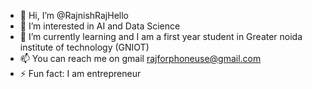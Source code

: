 - 👋 Hi, I’m @RajnishRajHello
- 👀 I’m interested in AI and Data Science 
- 🌱 I’m currently learning and I am a first year student in Greater noida institute of technology (GNIOT)
- 📫 You can reach me on gmail rajforphoneuse@gmail.com
- ⚡ Fun fact: I am entrepreneur 

<!---
RajnishRajHello/RajnishRajHello is a ✨ special ✨ repository because its `README.md` (this file) appears on your GitHub profile.
You can click the Preview link to take a look at your changes.
--->

